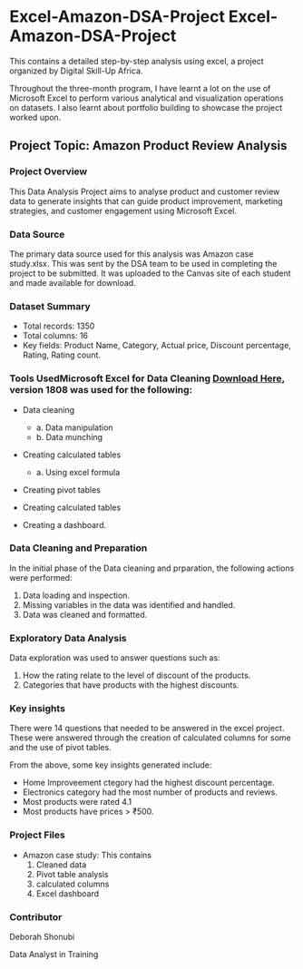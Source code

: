 # Excel-Amazon-DSA-Project Excel- Amazon-DSA-Project
This contains a detailed step-by-step analysis using excel, a project organized by Digital Skill-Up Africa.  

Throughout the three-month program, I have learnt a lot on the use of Microsoft Excel to perform various analytical and visualization operations on datasets. 
I also learnt about portfolio building to showcase the project worked upon.

## Project Topic: Amazon Product Review Analysis

### Project Overview
This Data Analysis Project aims to analyse product and customer review data to generate insights that 
can guide product improvement, marketing strategies, and customer engagement using Microsoft Excel.

### Data Source
The primary data source used for this analysis was Amazon case study.xlsx. This was sent by the DSA team to be used in completing 
the project to be submitted. It was uploaded to the Canvas site of each student and made available for download.

### Dataset Summary
- Total records: 1350
- Total columns: 16
- Key fields: Product Name, Category, Actual price, Discount percentage, Rating, Rating count.


### Tools UsedMicrosoft Excel for Data Cleaning [Download Here](https://www.microsoft.com), version 1808 was used for the following:

- Data cleaning
    - a. Data manipulation
    - b. Data munching

- Creating calculated tables
    - a. Using excel formula
- Creating pivot tables
- Creating calculated tables
- Creating a dashboard.

### Data Cleaning and Preparation
In the initial phase of the Data cleaning and prparation, the following actions were performed:
  1. Data loading and inspection.
  2. Missing variables in the data was identified and handled.
  3. Data was cleaned and formatted.

### Exploratory Data Analysis
Data exploration was used to answer questions such as:
  1. How the rating relate to the level of discount of the products.
  2. Categories that have products with the highest discounts.

### Key insights
There were 14 questions that needed to be answered in the excel project. These were answered through the creation 
of calculated columns for some and the use of pivot tables.

From the above, some key insights generated include:
  - Home Improveement ctegory had the highest discount percentage.
  - Electronics category had the most number of products and reviews.
  - Most products were rated 4.1
  - Most products have prices > ₹500.

### Project Files

- Amazon case study: This contains
    1. Cleaned data
    2. Pivot table analysis
    3. calculated columns
    4. Excel dashboard
 
### Contributor
Deborah Shonubi

Data Analyst in Training
